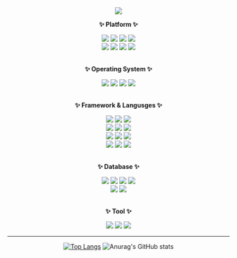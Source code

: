 <div align="center">
  <img src="https://capsule-render.vercel.app/api?type=waving&color=C499F5&height=200&section=header&text=Welcome%20to%20junsungkang&fontSize=60&fontAlignY=30" />
</div>

<div align="center">
  <p>
    <b>✨ Platform ✨</b>
  </p>
  
  <img src="https://img.shields.io/badge/nginx-009639?logo=nginx&logoColor=white" />
  <img src="https://img.shields.io/badge/tomcat-F8DC75?logo=apachetomcat&logoColor=white" />
  <img src="https://img.shields.io/badge/aws-232F3E?logo=amazonaws&logoColor=white" />
  <img src="https://img.shields.io/badge/docker-2496ED?logo=docker&logoColor=white" />

  <br/>
  <img src="https://img.shields.io/badge/github-181717?logo=github&logoColor=white" />
  <img src="https://img.shields.io/badge/gitlab-FC6D26?logo=gitlab&logoColor=white" />
  <img src="https://img.shields.io/badge/bitbucket-0052CC?logo=bitbucket&logoColor=white" />
  <img src="https://img.shields.io/badge/confluence-172B4D?logo=confluence&logoColor=white" />
</div>

<br/>

<div align="center">
  <p>
    <b>✨ Operating System ✨</b>
  </p>
  
  <img src="https://img.shields.io/badge/window-4479A1?logo=windows&logoColor=white" />
  <img src="https://img.shields.io/badge/ubuntu-E95420?logo=ubuntu&logoColor=white" />
  <img src="https://img.shields.io/badge/centos-262577?logo=centos&logoColor=white" />
  <img src="https://img.shields.io/badge/rocky%20linux-10B981?logo=rockylinux&logoColor=white" />
</div>

<br/>

<div align="center">
  <p>
    <b>✨ Framework & Langusges ✨</b>
  </p>
  
  <img src="https://img.shields.io/badge/c-A8B9CC?logo=c&logoColor=white" />
  <img src="https://img.shields.io/badge/c++-00599C?logo=cplusplus&logoColor=white" />
  <img src="https://img.shields.io/badge/python-3776AB?logo=python&logoColor=white" />

  <br/>
  <img src="https://img.shields.io/badge/java-437291?logo=openjdk&logoColor=white" />
  <img src="https://img.shields.io/badge/spring%20framework-6DB33F?logo=spring&logoColor=white" />
  <img src="https://img.shields.io/badge/springboot-6DB33F?logo=springboot&logoColor=white" />

  <br/>
  <img src="https://img.shields.io/badge/html-orange?logo=html5&logoColor=white" />
  <img src="https://img.shields.io/badge/css-blue?logo=css3&logoColor=white" />
  <img src="https://img.shields.io/badge/javascript-yellow?logo=javascript&logoColor=white" />

  <br/>
  <img src="https://img.shields.io/badge/nuxt-00DC82?logo=nuxtdotjs&logoColor=white" />
  <img src="https://img.shields.io/badge/angular-DD0031?logo=angular&logoColor=white" />
  <img src="https://img.shields.io/badge/typescript-blue?logo=typescript&logoColor=white" />
</div>

<br/>

<div align="center">
  <p>
    <b>✨ Database ✨</b>
  </p>
  
  <img src="https://img.shields.io/badge/mysql-4479A1?logo=mysql&logoColor=white" />
  <img src="https://img.shields.io/badge/postgresql-4169E1?logo=postgresql&logoColor=white" />
  <img src="https://img.shields.io/badge/oracle-F80000?logo=oracle&logoColor=white" />
  <img src="https://img.shields.io/badge/tibero-4479A1" />

  <br/>
  <img src="https://img.shields.io/badge/mongoDB-47A248?logo=mongodb&logoColor=white" />
  <img src="https://img.shields.io/badge/cassandraDB-1287B1?logo=apachecassandra&logoColor=white" />
</div>

<br/>

<div align="center">
  <p>
    <b>✨ Tool ✨</b>
  </p>
  
  <img src="https://img.shields.io/badge/intellij-000000?logo=intellijidea&logoColor=white" />
  <img src="https://img.shields.io/badge/visual%20studio%20code-007ACC?logo=visualstudiocode&logoColor=white" />
  <img src="https://img.shields.io/badge/visual%20studio-5C2D91?logo=visualstudio&logoColor=white" />
</div>

<hr/>

<div align="center">
  
  [![Top Langs](https://github-readme-stats.vercel.app/api/top-langs/?username=JunSungKang&layout=compact)](https://github.com/JunSungKang/github-readme-stats)
  ![Anurag's GitHub stats](https://github-readme-stats.vercel.app/api?username=JunSungKang&show_icons=true&bg_color=00000000)
  
</div>
